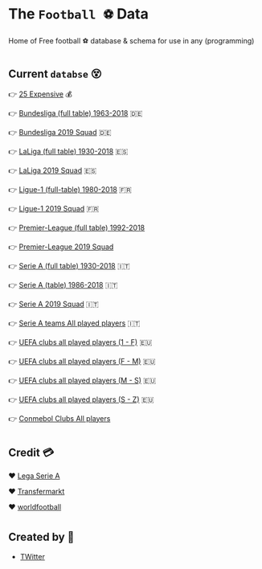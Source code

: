 # The `Football ⚽️` Data
Home of Free football ⚽️ database & schema for use in any (programming)

#

## Current `databse` 😵

👉 [25 Expensive](https://github.com/NazeemNato/The-Football-Data/tree/master/25%20Expensive) 💰

👉 [Bundesliga (full table) 1963-2018](https://github.com/NazeemNato/The-Football-Data/tree/master/Bundesliga%20(full%20table)%201963-2018) 🇩🇪

👉 [Bundesliga 2019 Squad](https://github.com/NazeemNato/The-Football-Data/tree/master/Bundesliga%202019%20Squad) 🇩🇪

👉 [LaLiga (full table) 1930-2018](https://github.com/NazeemNato/The-Football-Data/tree/master/LaLiga%20(full%20table)%201930-2018) 🇪🇸

👉 [LaLiga 2019 Squad](https://github.com/NazeemNato/The-Football-Data/tree/master/LaLiga%202019%20Squad) 🇪🇸 


👉 [Ligue-1 (full-table) 1980-2018](https://github.com/NazeemNato/The-Football-Data/tree/master/Ligue-1%20(full-table)%201980-2018) 🇫🇷


👉 [Ligue-1 2019 Squad](https://github.com/NazeemNato/The-Football-Data/tree/master/Ligue-1%202019%20%20Squad) 🇫🇷

👉 [Premier-League (full table) 1992-2018](https://github.com/NazeemNato/The-Football-Data/tree/master/Premier-League%20(full%20table)%201992-2018) 

👉 [Premier-League 2019 Squad](https://github.com/NazeemNato/The-Football-Data/tree/master/Premier-League%202019%20Squad)

👉 [Serie A (full table) 1930-2018](https://github.com/NazeemNato/The-Football-Data/tree/master/Serie%20A%20(full%20table)%201930-2018) 🇮🇹

👉 [Serie A (table) 1986-2018](https://github.com/NazeemNato/The-Football-Data/tree/master/Serie%20A%20(table)%201986-2018) 🇮🇹

👉 [Serie A 2019 Squad](https://github.com/NazeemNato/The-Football-Data/tree/master/Serie%20A%202019%20%20Squad) 🇮🇹

👉 [Serie A teams All played players](https://github.com/NazeemNato/The-Football-Data/tree/master/Serie%20A%20teams%20All%20played%20players) 🇮🇹

👉 [UEFA clubs all played players (1 - F)](https://github.com/NazeemNato/The-Football-Data/tree/master/UEFA%20clubs%20all%20played%20players%20(1%20-%20F)) 🇪🇺

👉 [UEFA clubs all played players (F - M)](https://github.com/NazeemNato/The-Football-Data/tree/master/UEFA%20clubs%20all%20played%20players%20(F%20-%20M)) 🇪🇺

👉 [UEFA clubs all played players (M - S)](https://github.com/NazeemNato/The-Football-Data/tree/master/UEFA%20clubs%20all%20played%20players%20(M%20-%20%20S)) 🇪🇺

👉 [UEFA clubs all played players (S - Z)](https://github.com/NazeemNato/The-Football-Data/tree/master/UEFA%20%20clubs%20all%20played%20players%20(S%20-%20Z)) 🇪🇺

👉 [Conmebol Clubs All players](https://github.com/NazeemNato/The-Football-Data/tree/master/Conmebol%20Clubs%20All%20players)

#

## Credit 💳

❤️ [Lega Serie A ](http://www.legaseriea.it/en/serie-a/league-table/2010-11)

❤️ [Transfermarkt](https://www.transfermarkt.com/marktwertetop/wertvollstespieler)

❤️ [worldfootball](https://www.worldfootball.net)

#
## Created by 👦

+ [TWitter](https://twitter.com/buckthorndev)

